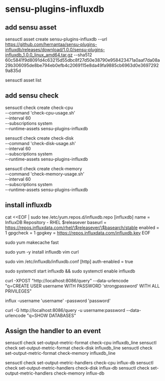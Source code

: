 # sensu-plugins-influxdb

## add sensu asset
sensuctl asset create sensu-plugins-influxdb --url https://github.com/hernantaa/sensu-plugins-influxdb/releases/download/1.0.0/sensu-plugins-influxdb_1.0.0_linux_amd64.tar.gz --sha512 60c5841f9d8091d4c63215d55dbc8f27d50e38790e958423471a0aaf7da08a29b306095de8be794eb0efb4c2069115e8da49fa9885cb6963d0e36972929a835d

sensuctl asset list

## add sensu check
sensuctl check create check-cpu \
--command 'check-cpu-usage.sh' \
--interval 60 \
--subscriptions system \
--runtime-assets sensu-plugins-influxdb

sensuctl check create check-disk \
--command 'check-disk-usage.sh' \
--interval 60 \
--subscriptions system \
--runtime-assets sensu-plugins-influxdb

sensuctl check create check-memory \
--command 'check-memory-usage.sh' \
--interval 60 \
--subscriptions system \
--runtime-assets sensu-plugins-influxdb

## install influxdb
cat <<EOF | sudo tee /etc/yum.repos.d/influxdb.repo
[influxdb]
name = InfluxDB Repository - RHEL \$releasever
baseurl = https://repos.influxdata.com/rhel/\$releasever/\$basearch/stable
enabled = 1
gpgcheck = 1
gpgkey = https://repos.influxdata.com/influxdb.key
EOF

sudo yum makecache fast

sudo yum -y install influxdb vim curl

sudo vim /etc/influxdb/influxdb.conf
[http]
auth-enabled = true

sudo systemctl start influxdb && sudo systemctl enable influxdb

curl -XPOST "http://localhost:8086/query" --data-urlencode \
"q=CREATE USER username WITH PASSWORD 'strongpassword' WITH ALL PRIVILEGES"

influx -username 'username' -password 'password'

curl -G http://localhost:8086/query -u username:password --data-urlencode "q=SHOW DATABASES"

## Assign the handler to an event

sensuctl check set-output-metric-format check-cpu influxdb_line
sensuctl check set-output-metric-format check-disk influxdb_line
sensuctl check set-output-metric-format check-memory influxdb_line

sensuctl check set-output-metric-handlers check-cpu influx-db
sensuctl check set-output-metric-handlers check-disk influx-db
sensuctl check set-output-metric-handlers check-memory influx-db


